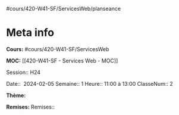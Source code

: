 #cours/420-W41-SF/ServicesWeb/planseance
# Meta info
**Cours:** #cours/420-W41-SF/ServicesWeb

**MOC:** [[420-W41-SF - Services Web - MOC]]

Session:: H24

Date::  2024-02-05
Semaine:: 1
Heure:: 11:00 à 13:00
ClasseNum:: 2


**Thème:**


**Remises:**
Remises:: 